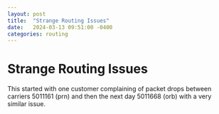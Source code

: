 ```yaml
---
layout: post
title:  "Strange Routing Issues"
date:   2024-03-13 09:51:00 -0400
categories: routing
---
```


# Strange Routing Issues

This started with one customer complaining of packet drops between carriers 5011161 (prn) and then the next day 5011668 (orb) with a very similar issue.